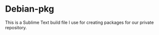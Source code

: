 # Debian-pkg

This is a Sublime Text build file I use for creating packages for our
private repository.  

